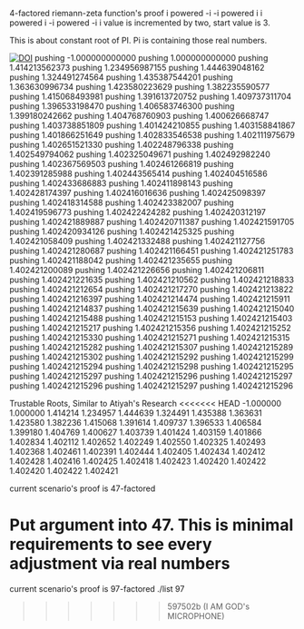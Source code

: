 4-factored riemann-zeta function's proof
i powered -i
-i powered i
i powered i
-i powered -i
i value is incremented by two, start value is 3.

This is about constant root of PI.
Pi is containing those real numbers.


[![DOI](https://zenodo.org/badge/DOI/10.5281/zenodo.11518808.svg)](https://doi.org/10.5281/zenodo.11518808)
pushing -1.000000000000
pushing 1.000000000000
pushing 1.414213562373
pushing 1.234956987155
pushing 1.444639048162
pushing 1.324491274564
pushing 1.435387544201
pushing 1.363630996734
pushing 1.423580223629
pushing 1.382235590577
pushing 1.415068493981
pushing 1.391613720752
pushing 1.409737311704
pushing 1.396533198470
pushing 1.406583746300
pushing 1.399180242662
pushing 1.404768760903
pushing 1.400626668747
pushing 1.403738851809
pushing 1.401424210855
pushing 1.403158841867
pushing 1.401866251649
pushing 1.402833546538
pushing 1.402111975679
pushing 1.402651521330
pushing 1.402248796338
pushing 1.402549794062
pushing 1.402325049671
pushing 1.402492982240
pushing 1.402367569503
pushing 1.402461266819
pushing 1.402391285988
pushing 1.402443565414
pushing 1.402404516586
pushing 1.402433686883
pushing 1.402411898143
pushing 1.402428174397
pushing 1.402416016636
pushing 1.402425098397
pushing 1.402418314588
pushing 1.402423382007
pushing 1.402419596773
pushing 1.402422424282
pushing 1.402420312197
pushing 1.402421889887
pushing 1.402420711387
pushing 1.402421591705
pushing 1.402420934126
pushing 1.402421425325
pushing 1.402421058409
pushing 1.402421332488
pushing 1.402421127756
pushing 1.402421280687
pushing 1.402421166451
pushing 1.402421251783
pushing 1.402421188042
pushing 1.402421235655
pushing 1.402421200089
pushing 1.402421226656
pushing 1.402421206811
pushing 1.402421221635
pushing 1.402421210562
pushing 1.402421218833
pushing 1.402421212654
pushing 1.402421217270
pushing 1.402421213822
pushing 1.402421216397
pushing 1.402421214474
pushing 1.402421215911
pushing 1.402421214837
pushing 1.402421215639
pushing 1.402421215040
pushing 1.402421215488
pushing 1.402421215153
pushing 1.402421215403
pushing 1.402421215217
pushing 1.402421215356
pushing 1.402421215252
pushing 1.402421215330
pushing 1.402421215271
pushing 1.402421215315
pushing 1.402421215282
pushing 1.402421215307
pushing 1.402421215289
pushing 1.402421215302
pushing 1.402421215292
pushing 1.402421215299
pushing 1.402421215294
pushing 1.402421215298
pushing 1.402421215295
pushing 1.402421215297
pushing 1.402421215296
pushing 1.402421215297
pushing 1.402421215296
pushing 1.402421215297
pushing 1.402421215296


Trustable Roots, Similar to Atiyah's Research
<<<<<<< HEAD
-1.000000
1.000000
1.414214
1.234957
1.444639
1.324491
1.435388
1.363631
1.423580
1.382236
1.415068
1.391614
1.409737
1.396533
1.406584
1.399180
1.404769
1.400627
1.403739
1.401424
1.403159
1.401866
1.402834
1.402112
1.402652
1.402249
1.402550
1.402325
1.402493
1.402368
1.402461
1.402391
1.402444
1.402405
1.402434
1.402412
1.402428
1.402416
1.402425
1.402418
1.402423
1.402420
1.402422
1.402420
1.402422
1.402421

current scenario's proof is 47-factored

Put argument into 47. This is minimal requirements to see every adjustment via real numbers
=======
current scenario's proof is 97-factored
./list 97
>>>>>>> 597502b (I AM GOD's MICROPHONE)
